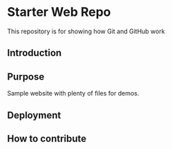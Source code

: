 # Starter Web Repo

This repository is for showing how Git and GitHub work

## Introduction

## Purpose

Sample website with plenty of files for demos.

## Deployment

## How to contribute
